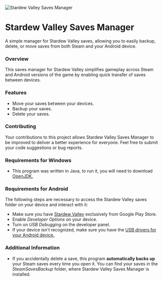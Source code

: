 ![Stardew Valley Saves Manager](https://i.imgur.com/btDXjWb.png)

# Stardew Valley Saves Manager

A simple manager for Stardew Valley saves, allowing you to easily backup, delete, or move saves from both Steam and your Android device.

### Overview

This saves manager for Stardew Valley simplifies gameplay across Steam and Android versions of the game by enabling quick transfer of saves between devices.

### Features

- Move your saves between your devices.
- Backup your saves.
- Delete your saves.

### Contributing

Your contributions to this project allows Stardew Valley Saves Manager to be improved to deliver a better experience for everyone. Feel free to submit your code suggestions or bug reports.

### Requirements for Windows

- This program was written in Java, to run it, you will need to download [OpenJDK.](https://corretto.aws/downloads/latest/amazon-corretto-21-x64-windows-jdk.msi)

### Requirements for Android

The following steps are necessary to access the Stardew Valley saves folder on your device and interact with it:

- Make sure you have [Stardew Valley](https://play.google.com/store/apps/details?id=com.chucklefish.stardewvalley&hl=en_US&gl=US) exclusively from Google Play Store.
- Enable *Developer Options* on your device.
- Turn on *USB Debugging* on the developer panel.
- If your device isn't recognized, make sure you have the [USB drivers for your Android device.](https://developer.android.com/studio/run/oem-usb#Drivers)

### Additional Information

- If you accidentally delete a save, this program **automatically backs up** your Steam saves every time you open it. You can find your saves in the *SteamSavesBackup* folder, where Stardew Valley Saves Manager is installed.
